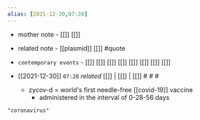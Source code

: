 ```yaml
---
alias: [2021-12-30,07:28]
---
```

- mother note - [[]] [[]]
- related note - [[plasmid]] [[]] #quote 
- `contemporary events` - [[]] [[]] [[]] [[]] [[]] [[]] [[]] [[]]

- [[2021-12-30]]  `07:28` _related_ [[]] | [[]] | [[]] # # #
	- zycov-d = world's first needle-free [[covid-19]] vaccine
		- administered in the interval of 0-28-56 days

```query
"coronavirus"
```